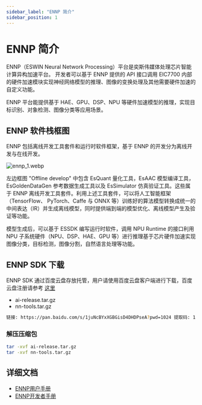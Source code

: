 ```yaml
---
sidebar_label: "ENNP 简介"
sidebar_position: 1
---
```


# ENNP 简介

ENNP（ESWIN Neural Network Processing）平台是奕斯伟媒体处理芯片智能计算异构加速平台。
开发者可以基于 ENNP 提供的 API 接口调用 EIC7700 内部的硬件加速模块实现神经网络模型的推理、图像的变换处理及其他需要硬件加速的自定义功能。

ENNP 平台能提供基于 HAE、GPU、DSP、NPU 等硬件加速模型的推理，实现目标识别、对象检测、图像分类等应用场景。

## ENNP 软件栈框图

ENNP 包括离线开发工具套件和运行时软件框架，基于 ENNP 的开发分为离线开发与在线开发。

![ennp_1.webp](/docs/megrez/ennp_1.webp)

左边框图 "Offline develop" 中包含 EsQuant 量化工具，EsAAC 模型编译工具，EsGoldenDataGen 参考数据生成工具以及 EsSimulator 仿真验证工具。这些属于 ENNP 离线开发工具套件。利用上述工具套件，可以将人工智能框架（TensorFlow、 PyTorch、Caffe 与 ONNX 等）训练好的算法模型转换成统一的中间表达（IR）并生成离线模型，同时提供端到端的模型优化、离线模型产生及验证等功能。

模型生成后，可以基于 ESSDK 编写运行时软件，调用 NPU Runtime 的接口利用 NPU 子系统硬件（NPU、DSP、HAE、GPU 等）进行推理基于芯片硬件加速实现图像分类，目标检测，图像分割，自然语言处理等功能。

## ENNP SDK 下载

ENNP SDK 通过百度云盘存放托管，用户请使用百度云盘客户端进行下载，百度云盘注册请参考 [这里](https://www.reddit.com/r/baidu/comments/t09pll/how_to_register_baidu_account_outside_china/)

- ai-release.tar.gz
- nn-tools.tar.gz

```bash
链接: https://pan.baidu.com/s/1juNcBYxXGBGisD4DHDPseA?pwd=1024 提取码: 1024
```

### 解压压缩包

```bash
tar -xvf ai-release.tar.gz
tar -xvf nn-tools.tar.gz
```

## 详细文档

- [ENNP用户手册](https://github.com/milkv-megrez/megrez-files/blob/main/ai-release/docs/ENNP%E7%94%A8%E6%88%B7%E6%89%8B%E5%86%8C_CN_v1.2.pdf)
- [ENNP开发者手册](https://github.com/milkv-megrez/megrez-files/blob/main/ai-release/docs/ENNP%E5%BC%80%E5%8F%91%E8%80%85%E6%89%8B%E5%86%8C_CN_v0.9.2.pdf)
